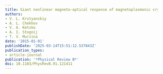 ```yaml
---
title: Giant nonlinear magneto-optical response of magnetoplasmonic crystals
authors:
- V. L. Krutyanskiy
- A. L. Chekhov
- V. A. Ketsko
- A. I. Stognij
- T. V. Murzina
date: '2015-01-01'
publishDate: '2025-03-14T15:51:12.537843Z'
publication_types:
- article-journal
publication: '*Physical Review B*'
doi: 10.1103/PhysRevB.91.121411
---
```

